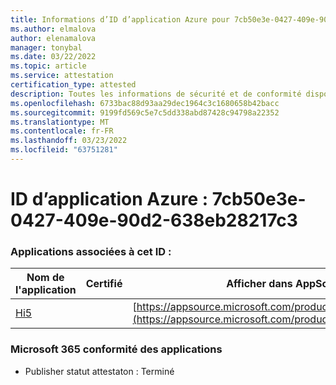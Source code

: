 ```yaml
---
title: Informations d’ID d’application Azure pour 7cb50e3e-0427-409e-90d2-638eb28217c3
ms.author: elmalova
author: elenamalova
manager: tonybal
ms.date: 03/22/2022
ms.topic: article
ms.service: attestation
certification_type: attested
description: Toutes les informations de sécurité et de conformité disponibles pour 7cb50e3e-0427-409e-90d2-638eb28217c3.
ms.openlocfilehash: 6733bac88d93aa29dec1964c3c1680658b42bacc
ms.sourcegitcommit: 9199fd569c5e7c5dd338abd87428c94798a22352
ms.translationtype: MT
ms.contentlocale: fr-FR
ms.lasthandoff: 03/23/2022
ms.locfileid: "63751281"
---
```

# <a name="azure-app-id-7cb50e3e-0427-409e-90d2-638eb28217c3"></a>ID d’application Azure : 7cb50e3e-0427-409e-90d2-638eb28217c3


### <a name="apps-associated-with-this-id"></a>Applications associées à cet ID :
| **Nom de l'application** | **Certifié** | **Afficher dans AppSource** |
|--------------|---------------|-----------------------|
| [Hi5](../forward/WA200001610.md) |  | [https://appsource.microsoft.com/product/office/WA200001610](https://appsource.microsoft.com/product/office/WA200001610) |

### <a name="microsoft-365-app-compliance-status"></a>Microsoft 365 conformité des applications
- Publisher statut attestaton : Terminé
